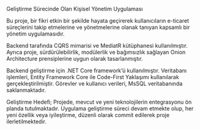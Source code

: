 Geliştirme Sürecinde Olan Kişisel Yönetim Uygulaması

Bu proje, bir fikri etkin bir şekilde hayata geçirerek kullanıcıların e-ticaret süreçlerini takip etmelerine ve yönetmelerine olanak tanıyan kapsamlı bir yönetim uygulamasıdır.
 
Backend tarafında CQRS mimarisi ve MediatR kütüphanesi kullanılmıştır. Ayrıca proje, sürdürülebilirlik, modülerlik ve bağımsızlık sağlayan Onion Architecture prensiplerine uygun olarak tasarlanmıştır.

Backend geliştirme için .NET Core framework’ü kullanılmıştır.
Veritabanı işlemleri, Entity Framework Core ile Code-First Yaklaşımı kullanılarak gerçekleştirilmiştir.
Görevler ve kullanıcı verileri, MsSQL veritabanında saklanmaktadır.

Geliştirme Hedefi;
Projede, mevcut ve yeni teknolojilerin entegrasyonu ön planda tutulmaktadır. Uygulama geliştirme süreci devam etmekte olup, her yeni özellik veya iyileştirme, düzenli olarak commit edilerek proje ilerletilmektedir.
